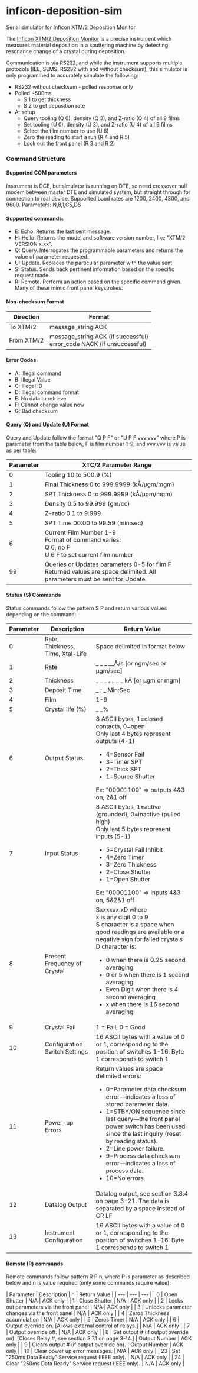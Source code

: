 # inficon-deposition-sim
Serial simulator for Inficon XTM/2 Deposition Monitor

The [Inficon XTM/2 Deposition Monitor](http://products.inficon.com/GetAttachment.axd?attaName=b9bd8067-fbd1-43da-9ba9-1a016d559b04 "Deposition Monitor Manual") is a precise instrument which measures material deposition in a sputtering machine by detecting resonance change of a crystal during deposition.

Communication is via RS232, and while the instrument supports multiple protocols (IEE, SEMS, RS232 with and without checksum), this simulator is only programmed to accurately simulate the following:
* RS232 without checksum - polled response only
* Polled ~500ms
  * S 1 to get thickness
  * S 2 to get deposition rate
* At setup
  * Query tooling (Q 0), density (Q 3), and Z-ratio (Q 4) of all 9 films
  * Set tooling (U 0), density (U 3), and Z-ratio (U 4) of all 9 films
  * Select the film number to use (U 6)
  * Zero the reading to start a run (R 4 and R 5)
  * Lock out the front panel (R 3 and R 2)

### Command Structure

#### Supported COM parameters
Instrument is DCE, but simulator is running on DTE, so need crossover null modem between master DTE and simulated system, but straight through for connection to real device. Supported baud rates are 1200, 2400, 4800, and 9600. Parameters: N,8,1,CS,DS

#### Supported commands:
* E: Echo. Returns the last sent message.
* H: Hello. Returns the model and software version number, like "XTM/2 VERSION x.xx".
* Q: Query. Interrogates the programmable parameters and returns the
value of parameter requested.
* U: Update. Replaces the particular parameter with the value sent.
* S: Status. Sends back pertinent information based on the specific
request made.
* R: Remote. Perform an action based on the specific command given.
Many of these mimic front panel keystrokes.

#### Non-checksum Format

| Direction | Format |
| --- | --- |
| To XTM/2 |  message_string ACK |
| From XTM/2 |  message_string ACK (if successful) <br>error_code NACK (if unsuccessful)  |

#### Error Codes
* A: Illegal command
* B: Illegal Value
* C: Illegal ID
* D: Illegal command format
* E: No data to retrieve
* F: Cannot change value now
* G: Bad checksum

#### Query (Q) and Update (U) Format
Query and Update follow the format "Q P F" or "U P F vvv.vvv" where P is parameter from the table below, F is film number 1-9, and vvv.vvv is value as per table:

| Parameter | XTC/2 Parameter Range |
| --- | --- |
| 0 | Tooling 10 to 500.9 (%) |
| 1 | Final Thickness 0 to 999.9999 (kÅ/μgm/mgm) |
| 2 | SPT Thickness 0 to 999.9999 (kÅ/μgm/mgm) |
| 3 | Density 0.5 to 99.999 (gm/cc) |
| 4 | Z-ratio 0.1 to 9.999 |
| 5 | SPT Time 00:00 to 99:59 (min:sec) |
| 6 | Current Film Number 1-9<br>Format of command varies:<br>Q 6, no F<br>U 6 F to set current film number|
| 99 | Queries or Updates parameters 0-5 for film F <br>Returned values are space delimited.  All parameters must be sent for Update.|

#### Status (S) Commands
Status commands follow the pattern S P and return various values depending on the command:

| Parameter | Description | Return Value |
| --- | --- | --- |
| 0 | Rate, Thickness, Time, Xtal-Life | Space delimited in format below |
| 1 | Rate | _ _ _.__Å/s [or ngm/sec or μgm/sec] |
| 2 | Thickness | _ _ _ _._ _ _ _ kÅ [or μgm or mgm] |
| 3 | Deposit Time | _ _:_ _ Min:Sec |
| 4 | Film | 1-9 |
| 5 | Crystal life (%) | _ _% |
| 6 | Output Status | 8 ASCII bytes, 1=closed contacts, 0=open<br>Only last 4 bytes represent outputs (4-1)<ul><li>4=Sensor Fail</li><li>3=Timer SPT</li><li>2=Thick SPT</li><li>1=Source Shutter</li></ul>Ex: "00001100" => outputs 4&3 on, 2&1 off |
| 7 | Input Status | 8 ASCII bytes, 1=active (grounded), 0=inactive (pulled high)<br>Only last 5 bytes represent inputs (5-1)<ul><li>5=Crystal Fail Inhibit</li><li>4=Zero Timer</li><li>3=Zero Thickness</li><li>2=Close Shutter</li><li>1=Open Shutter</li></ul>Ex: "00001100" => inputs 4&3 on, 5&2&1 off |
| 8 | Present Frequency of Crystal | Sxxxxxx.xD where<br>x is any digit 0 to 9<br>S character is a space when good readings are available or a negative sign for failed crystals<br>D character is:<ul><li>0 when there is 0.25 second averaging</li><li>0 or 5 when there is 1 second averaging</li><li>Even Digit when there is 4 second averaging</li><li>x when there is 16 second averaging</li></ul> |
| 9 | Crystal Fail | 1 = Fail, 0 = Good |
| 10 | Configuration Switch Settings | 16 ASCII bytes with a value of 0 or 1, corresponding to the position of switches 1-16. Byte 1 corresponds to switch 1 |
| 11 | Power-up Errors | Return values are space delimited errors:<ul><li>0=Parameter data checksum error—indicates a loss of stored parameter data.</li><li>1=STBY/ON sequence since last query—the front panel power switch has been used since the last inquiry (reset by reading status).</li><li>2=Line power failure.</li><li>9=Process data checksum error—indicates a loss of process data.</li><li>10=No errors.</li></ul> |
| 12 | Datalog Output | Datalog output, see section 3.8.4 on page 3-21. The data is separated by a space instead of CR LF |
| 13 | Instrument Configuration | 16 ASCII bytes with a value of 0 or 1, corresponding to the position of switches 1-16. Byte 1 corresponds to switch 1 |

#### Remote (R) commands
Remote commands follow pattern R P n, where P is parameter as described below and n is value required (only some commands require value):

| Parameter | Description | n | Return Value |
| --- | --- | --- |
| 0 | Open Shutter | N/A | ACK only |
| 1 | Close Shutter | N/A | ACK only |
| 2 | Locks out parameters via the front panel | N/A | ACK only |
| 3 | Unlocks parameter changes via the front panel | N/A | ACK only |
| 4 | Zeros Thickness accumulation | N/A | ACK only |
| 5 | Zeros Timer | N/A | ACK only |
| 6 | Output override on. [Allows external control of relays.] | N/A | ACK only |
| 7 | Output override off. | N/A | ACK only |
| 8 | Set output # (if output override on). [Closes Relay #, see section 3.7.1 on page 3-14.] | Output Number | ACK only |
| 9 | Clears output # (if output override on). | Output Number | ACK only |
| 10 | Clear power up error messages. | N/A | ACK only |
| 23 | Set "250ms Data Ready" Service request (IEEE only). | N/A | ACK only |
| 24 | Clear "250ms Data Ready" Service request (IEEE only). | N/A | ACK only |
